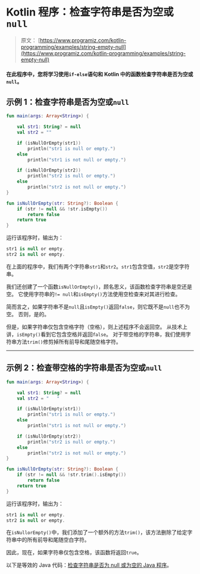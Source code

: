 # Kotlin 程序：检查字符串是否为空或`null`

> 原文： [https://www.programiz.com/kotlin-programming/examples/string-empty-null](https://www.programiz.com/kotlin-programming/examples/string-empty-null)

#### 在此程序中，您将学习使用`if-else`语句和 Kotlin 中的函数检查字符串是否为空或`null`。

## 示例 1：检查字符串是否为空或`null`

```kt
fun main(args: Array<String>) {

    val str1: String? = null
    val str2 = ""

    if (isNullOrEmpty(str1))
        println("str1 is null or empty.")
    else
        println("str1 is not null or empty.")

    if (isNullOrEmpty(str2))
        println("str2 is null or empty.")
    else
        println("str2 is not null or empty.")
}

fun isNullOrEmpty(str: String?): Boolean {
    if (str != null && !str.isEmpty())
        return false
    return true
}
```

运行该程序时，输出为：

```kt
str1 is null or empty.
str2 is null or empty.
```

在上面的程序中，我们有两个字符串`str1`和`str2`。`str1`包含空值，`str2`是空字符串。

我们还创建了一个函数`isNullOrEmpty()`，顾名思义，该函数检查字符串是空还是空。 它使用字符串的`!= null`和`isEmpty()`方法使用空检查来对其进行检查。

简而言之，如果字符串不是`null`且`isEmpty()`返回`false`，则它既不是`null`也不为空。 否则，是的。

但是，如果字符串仅包含空格字符（空格），则上述程序不会返回空。 从技术上讲，`isEmpty()`看到它包含空格并返回`false`。 对于带空格的字符串，我们使用字符串方法`trim()`修剪掉所有前导和尾随空格字符。

* * *

## 示例 2：检查带空格的字符串是否为空或`null`

```kt
fun main(args: Array<String>) {

    val str1: String? = null
    val str2 = "   "

    if (isNullOrEmpty(str1))
        println("str1 is null or empty.")
    else
        println("str1 is not null or empty.")

    if (isNullOrEmpty(str2))
        println("str2 is null or empty.")
    else
        println("str2 is not null or empty.")
}

fun isNullOrEmpty(str: String?): Boolean {
    if (str != null && !str.trim().isEmpty())
        return false
    return true
}
```

运行该程序时，输出为：

```kt
str1 is null or empty.
str2 is null or empty.
```

在`isNullorEmpty()`中，我们添加了一个额外的方法`trim()`，该方法删除了给定字符串中的所有前导和尾随空白字符。

因此，现在，如果字符串仅包含空格，该函数将返回`true`。

以下是等效的 Java 代码：[检查字符串是否为 null 或为空的 Java 程序](/java-programming/examples/string-empty-null "Java program to check if a string is null or empty")。